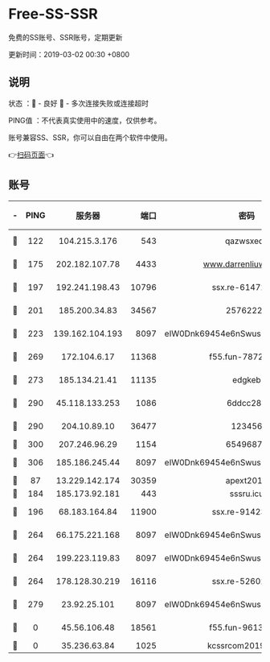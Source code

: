 # Free-SS-SSR

免费的SS账号、SSR账号，定期更新

更新时间：2019-03-02 00:30 +0800

## 说明

状态     ：🙂 - 良好 🙁 - 多次连接失败或连接超时

PING值   ：不代表真实使用中的速度，仅供参考。

账号兼容SS、SSR，你可以自由在两个软件中使用。

👉[扫码页面](https://liesauer.github.io/free-ss-ssr.github.io/)👈

## 账号

|-|PING|服务器|端口|密码|加密方式|区域|
|:----:|:----:|:-----:|-----:|:----:|:----:|:----:|
|🙂|122|104.215.3.176|543|qazwsxedc|aes-256-gcm|JP|
|🙂|175|202.182.107.78|4433|www.darrenliuwei.com|aes-256-cfb|JP|
|🙂|197|192.241.198.43|10796|ssx.re-61472012|aes-256-cfb|US|
|🙂|201|185.200.34.83|34567|25762225|aes-256-cfb|US|
|🙂|223|139.162.104.193|8097|eIW0Dnk69454e6nSwuspv9DmS201tQ0D|aes-256-cfb|JP|
|🙂|269|172.104.6.17|11368|f55.fun-78724518|aes-256-cfb|US|
|🙂|273|185.134.21.41|11135|edgkeb|aes-256-cfb|GB|
|🙂|290|45.118.133.253|1086|6ddcc286|aes-256-cfb|SG|
|🙂|290|204.10.89.10|36477|123456|aes-256-cfb|US|
|🙂|300|207.246.96.29|1154|65496879|chacha20|US|
|🙂|306|185.186.245.44|8097|eIW0Dnk69454e6nSwuspv9DmS201tQ0D|aes-256-cfb|NL|
|🙂|87|13.229.142.174|30359|apext2019|chacha20|SG|
|🙂|184|185.173.92.181|443|sssru.icu|rc4-md5|RU|
|🙂|196|68.183.164.84|11900|ssx.re-91423865|aes-256-cfb|US|
|🙂|264|66.175.221.168|8097|eIW0Dnk69454e6nSwuspv9DmS201tQ0D|aes-256-cfb|US|
|🙂|264|199.223.119.83|8097|eIW0Dnk69454e6nSwuspv9DmS201tQ0D|aes-256-cfb|US|
|🙂|264|178.128.30.219|16116|ssx.re-52602728|aes-256-cfb|SG|
|🙁|279|23.92.25.101|8097|eIW0Dnk69454e6nSwuspv9DmS201tQ0D|aes-256-cfb|US|
|🙁|0|45.56.106.48|18561|f55.fun-96139570|aes-256-cfb|US|
|🙁|0|35.236.63.84|1025|kcssrcom20190301|rc4-md5|US|
